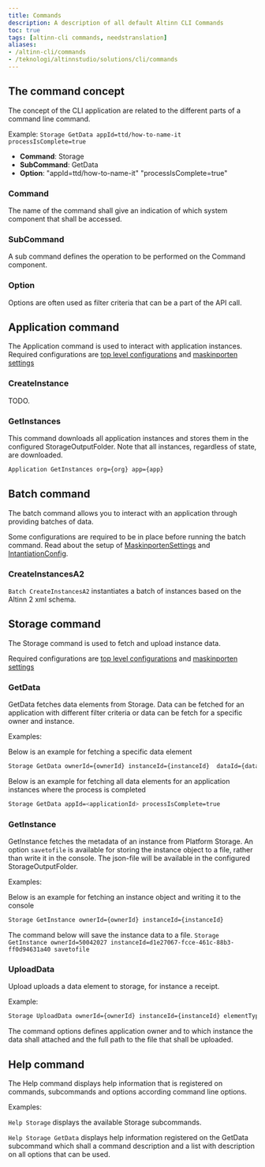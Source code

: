 ```yaml
---
title: Commands
description: A description of all default Altinn CLI Commands
toc: true
tags: [altinn-cli commands, needstranslation]
aliases:
- /altinn-cli/commands
- /teknologi/altinnstudio/solutions/cli/commands
---
```


## The command concept

The concept of the CLI application are related to the different parts of a command line command.

Example: `Storage GetData appId=ttd/how-to-name-it processIsComplete=true`

- **Command**: Storage
- **SubCommand**: GetData
- **Option**: "appId=ttd/how-to-name-it" "processIsComplete=true"

### Command

The name of the command shall give an indication of which system component that shall be accessed.

### SubCommand

A sub command defines the operation to be performed on the Command component.

### Option

Options are often used as filter criteria that can be a part of the API call.


## Application command

The Application command is used to interact with application instances. 
Required configurations are [top level configurations](/nb/technology/solutions/cli/configuration/#top-level-configurations) and [maskinporten settings](/nb/technology/solutions/cli/configuration/#maskinporten-settings)

### CreateInstance
TODO.

### GetInstances

This command downloads all application instances and stores them in the configured StorageOutputFolder.
Note that all instances, regardless of state, are downloaded. 

```bash
Application GetInstances org={org} app={app}
```

## Batch command

The batch command allows you to interact with an application through providing batches of data.

Some configurations are required to be in place before running the batch command.
Read about the setup of [MaskinportenSettings](/nb/technology/solutions/cli/configuration/#maskinporten-settings) and [IntantiationConfig](/nb/technology/solutions/cli/configuration/#instantiation-configuration).

### CreateInstancesA2

`Batch CreateInstancesA2` instantiates a batch of instances based on the Altinn 2 xml schema.

## Storage command

The Storage command is used to fetch and upload instance data.  

Required configurations are [top level configurations](/nb/technology/solutions/cli/configuration/#top-level-configurations) and [maskinporten settings](/nb/technology/solutions/cli/configuration/#maskinporten-settings)

### GetData

GetData fetches data elements from Storage. Data can be fetched for an application with different filter criteria or data can be fetch for a specific owner and instance. 

Examples:
 
Below is an example for fetching a specific data element

```bash 
Storage GetData ownerId={ownerId} instanceId={instanceId}  dataId={dataId}
```

Below is an example for fetching all data elements for an application instances where the process is completed

```bash
Storage GetData appId=<applicationId> processIsComplete=true
```

### GetInstance

GetInstance fetches the metadata of an instance from Platform Storage. 
An option `savetofile` is available for storing the instance object to a file, rather than write it in the console.
The json-file will be available in the configured StorageOutputFolder. 

Examples: 

Below is an example for fetching an instance object and writing it to the console 

```bash 
Storage GetInstance ownerId={ownerId} instanceId={instanceId} 
```

The command below will save the instance data to a file.
`Storage GetInstance ownerId=50042027 instanceId=d1e27067-fcce-461c-88b3-ff0d94631a40 savetofile`

### UploadData

Upload uploads a data element to storage, for instance a receipt. 

Example:

```bash
Storage UploadData ownerId={ownerId} instanceId={instanceId} elementType={elementType} file={filepath}
```

The command options defines application owner and to which instance the data shall attached and the full path to the file that shall be uploaded.  

## Help command

The Help command displays help information that is registered on commands, subcommands and options according command line options. 

Examples: 

`Help Storage` displays the available Storage subcommands.

`Help Storage GetData` displays help information registered on the GetData subcommand which shall a command description and a list with description on all options that can be used. 

